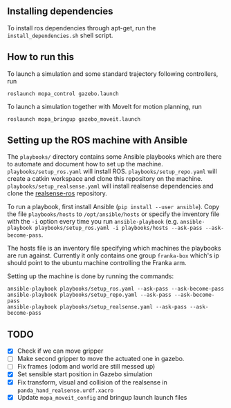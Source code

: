 
## Installing dependencies

To install ros dependencies through apt-get, run the `install_dependencies.sh` shell script.

## How to run this

To launch a simulation and some standard trajectory following controllers, run

```
roslaunch mopa_control gazebo.launch
```

To launch a simulation together with MoveIt for motion planning, run

```
roslaunch mopa_bringup gazebo_moveit.launch
```

## Setting up the ROS machine with Ansible

The `playbooks/` directory contains some Ansible playbooks which are there to automate and document how to set up the machine. `playbooks/setup_ros.yaml` will install ROS. `playbooks/setup_repo.yaml` will create a catkin workspace and clone this repository on the machine. `playbooks/setup_realsense.yaml` will install realsense dependencies and clone the [realsense-ros](https://github.com/IntelRealSense/realsense-ros) repository.

To run a playbook, first install Ansible (`pip install --user ansible`). Copy the file `playbooks/hosts` to `/opt/ansible/hosts` or specify the inventory file with the `-i` option every time you run `ansible-playbook` (e.g. `ansible-playbook playbooks/setup_ros.yaml -i playbooks/hosts --ask-pass --ask-become-pass`.

The hosts file is an inventory file specifying which machines the playbooks are run against. Currently it only contains one group `franka-box` which's ip should point to the ubuntu machine controlling the Franka arm.

Setting up the machine is done by running the commands:
```
ansible-playbook playbooks/setup_ros.yaml --ask-pass --ask-become-pass
ansible-playbook playbooks/setup_repo.yaml --ask-pass --ask-become-pass
ansible-playbook playbooks/setup_realsense.yaml --ask-pass --ask-become-pass
```

## TODO

- [x] Check if we can move gripper
- [ ] Make second gripper to move the actuated one in gazebo.
- [ ] Fix frames (odom and world are still messed up)
- [x] Set sensible start position in Gazebo simulation
- [x] Fix transform, visual and collision of the realsense in `panda_hand_realsense.urdf.xacro`
- [x] Update `mopa_moveit_config` and bringup launch launch files
